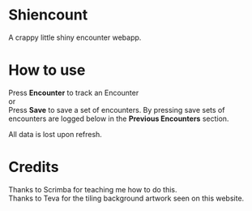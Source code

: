 # Shiencount

A crappy little shiny encounter webapp.

# How to use
Press **Encounter** to track an Encounter\
or \
Press **Save** to save a set of encounters. By pressing save sets of encounters are logged below in the **Previous Encounters** section. 

All data is lost upon refresh. 

# Credits

Thanks to Scrimba for teaching me how to do this.\
Thanks to Teva for the tiling background artwork seen on this website.
